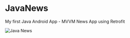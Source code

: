 # JavaNews
My first Java Android App - MVVM News App using Retrofit



![Java News](https://user-images.githubusercontent.com/86651172/210181148-ba79793d-ad69-4562-a828-c9d77f6c35df.png)

